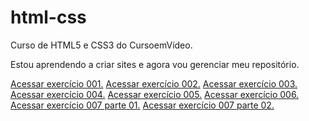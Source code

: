 # html-css

Curso de HTML5 e CSS3 do CursoemVídeo.

Estou aprendendo a criar sites e agora vou gerenciar meu repositório.

<a href="https://danielbastos12.github.io/html-css/exercicios/ex001/index.html">Acessar exercício 001.</a>
<a href="https://danielbastos12.github.io/html-css/exercicios/ex002/index.html">Acessar exercício 002.</a>
<a href="https://danielbastos12.github.io/html-css/exercicios/ex003/index.html">Acessar exercício 003.</a>
<a href="https://danielbastos12.github.io/html-css/exercicios/ex004/index.html">Acessar exercício 004.</a>
<a href="https://danielbastos12.github.io/html-css/exercicios/ex005/index.html">Acessar exercício 005.</a>
<a href="https://danielbastos12.github.io/html-css/exercicios/ex006/index.html">Acessar exercício 006.</a>
<a href="https://danielbastos12.github.io/html-css/exercicios/ex007/html4.html">Acessar exercício 007 parte 01.</a>
<a href="https://danielbastos12.github.io/html-css/exercicios/ex007/html5.html">Acessar exercício 007 parte 02.</a>
